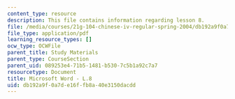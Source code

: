 ```yaml
---
content_type: resource
description: This file contains information regarding lesson 8.
file: /media/courses/21g-104-chinese-iv-regular-spring-2004/db192a9f0a7de16ffb8a40e3150dacdd_MIT21G_104S04_L8.pdf
file_type: application/pdf
learning_resource_types: []
ocw_type: OCWFile
parent_title: Study Materials
parent_type: CourseSection
parent_uid: 089253e4-71b5-1481-b530-7c5b1a92c7a7
resourcetype: Document
title: Microsoft Word - L.8
uid: db192a9f-0a7d-e16f-fb8a-40e3150dacdd
---
```

